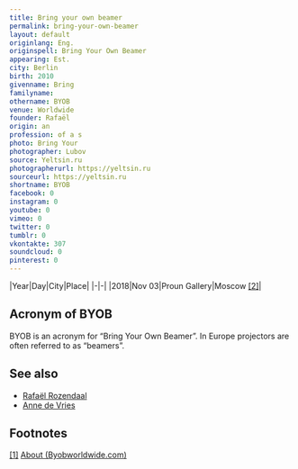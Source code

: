 ```yaml
---
title: Bring your own beamer
permalink: bring-your-own-beamer
layout: default
originlang: Eng.
originspell: Bring Your Own Beamer
appearing: Est.
city: Berlin
birth: 2010
givenname: Bring
familyname:
othername: BYOB
venue: Worldwide
founder: Rafaël
origin: an
profession: of a s
photo: Bring Your
photographer: Lubov
source: Yeltsin.ru
photographerurl: https://yeltsin.ru
sourceurl: https://yeltsin.ru
shortname: BYOB
facebook: 0
instagram: 0
youtube: 0
vimeo: 0
twitter: 0
tumblr: 0
vkontakte: 307
soundcloud: 0
pinterest: 0
---
```



|Year|Day|City|Place|
|-|-|
|2018|Nov 03|Proun Gallery|Moscow <span id="a2">[\[2\]](#f2)</span>|

## Acronym of BYOB

BYOB is an acronym for “Bring Your Own Beamer”. In Europe projectors are often referred to as “beamers”.

## See also

+ [Rafaël Rozendaal](rozendaal-rafael)
+ [Anne de Vries](vries-anne-de)

## Footnotes

[[1]](#a1) <span id="f1"></span> [About (Byobworldwide.com)](http://www.byobworldwide.com/)
